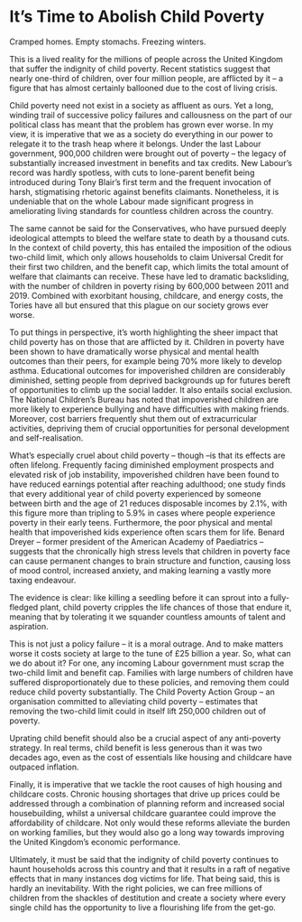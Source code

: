 # It’s Time to Abolish Child Poverty

Cramped homes. Empty stomachs. Freezing winters.

This is a lived reality for the millions of people across the United Kingdom that suffer the indignity of child poverty. Recent statistics suggest that nearly one-third of children, over four million people, are afflicted by it – a figure that has almost certainly ballooned due to the cost of living crisis.

Child poverty need not exist in a society as affluent as ours. Yet a long, winding trail of successive policy failures and callousness on the part of our political class has meant that the problem has grown ever worse. In my view, it is imperative that we as a society do everything in our power to relegate it to the trash heap where it belongs.
Under the last Labour government, 900,000 children were brought out of poverty – the legacy of substantially increased investment in benefits and tax credits. New Labour’s record was hardly spotless, with cuts to lone-parent benefit being introduced during Tony Blair’s first term and the frequent invocation of harsh, stigmatising rhetoric against benefits claimants. Nonetheless, it is undeniable that on the whole Labour made significant progress in ameliorating living standards for countless children across the country.

The same cannot be said for the Conservatives, who have pursued deeply ideological attempts to bleed the welfare state to death by a thousand cuts. In the context of child poverty, this has entailed the imposition of the odious two-child limit, which only allows households to claim Universal Credit for their first two children, and the benefit cap, which limits the total amount of welfare that claimants can receive. These have led to dramatic backsliding, with the number of children in poverty rising by 600,000 between 2011 and 2019. Combined with exorbitant housing, childcare, and energy costs, the Tories have all but ensured that this plague on our society grows ever worse.

To put things in perspective, it’s worth highlighting the sheer impact that child poverty has on those that are afflicted by it. Children in poverty have been shown to have dramatically worse physical and mental health outcomes than their peers, for example being 70% more likely to develop asthma. Educational outcomes for impoverished children are considerably diminished, setting people from deprived backgrounds up for futures bereft of opportunities to climb up the social ladder. It also entails social exclusion. The National Children’s Bureau has noted that impoverished children are more likely to experience bullying and have difficulties with making friends. Moreover, cost barriers frequently shut them out of extracurricular activities, depriving them of crucial opportunities for personal development and self-realisation.
 
What’s especially cruel about child poverty – though –is that its effects are often lifelong. Frequently facing diminished employment prospects and elevated risk of job instability, impoverished children have been found to have reduced earnings potential after reaching adulthood; one study finds that every additional year of child poverty experienced by someone between birth and the age of 21 reduces disposable incomes by 2.1%, with this figure more than tripling to 5.9% in cases where people experience poverty in their early teens. Furthermore, the poor physical and mental health that impoverished kids experience often scars them for life. Benard Dreyer – former president of the American Academy of Paediatrics – suggests that the chronically high stress levels that children in poverty face can cause permanent changes to brain structure and function, causing loss of mood control, increased anxiety, and making learning a vastly more taxing endeavour.

The evidence is clear: like killing a seedling before it can sprout into a fully-fledged plant, child poverty cripples the life chances of those that endure it, meaning that by tolerating it we squander countless amounts of talent and aspiration.

This is not just a policy failure – it is a moral outrage. And to make matters worse it costs society at large to the tune of £25 billion a year.
So, what can we do about it? For one, any incoming Labour government must scrap the two-child limit and benefit cap. Families with large numbers of children have suffered disproportionately due to these policies, and removing them could reduce child poverty substantially. The Child Poverty Action Group – an organisation committed to alleviating child poverty – estimates that removing the two-child limit could in itself lift 250,000 children out of poverty.

Uprating child benefit should also be a crucial aspect of any anti-poverty strategy. In real terms, child benefit is less generous than it was two decades ago, even as the cost of essentials like housing and childcare have outpaced inflation. 

Finally, it is imperative that we tackle the root causes of high housing and childcare costs. Chronic housing shortages that drive up prices could be addressed through a combination of planning reform and increased social housebuilding, whilst a universal childcare guarantee could improve the affordability of childcare. Not only would these reforms alleviate the burden on working families, but they would also go a long way towards improving the United Kingdom’s economic performance.

Ultimately, it must be said that the indignity of child poverty continues to haunt households across this country and that it results in a raft of negative effects that in many instances dog victims for life. That being said, this is hardly an inevitability. With the right policies, we can free millions of children from the shackles of destitution and create a society where every single child has the opportunity to live a flourishing life from the get-go.
 
 
